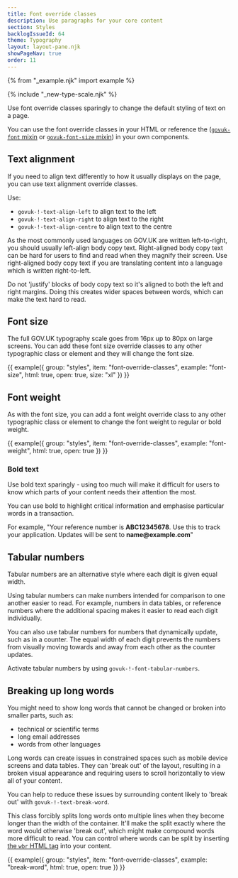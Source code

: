 ```yaml
---
title: Font override classes
description: Use paragraphs for your core content
section: Styles
backlogIssueId: 64
theme: Typography
layout: layout-pane.njk
showPageNav: true
order: 11
---
```


{% from "_example.njk" import example %}

{% include "_new-type-scale.njk" %}

Use font override classes sparingly to change the default styling of text on a page.

You can use the font override classes in your HTML or reference the ([`govuk-font` mixin](https://frontend.design-system.service.gov.uk/sass-api-reference/#govuk-font) or [`govuk-font-size` mixin](https://frontend.design-system.service.gov.uk/sass-api-reference/#govuk-font-size)) in your own components.

## Text alignment

If you need to align text differently to how it usually displays on the page, you can use text alignment override classes.

Use:

- `govuk-!-text-align-left` to align text to the left
- `govuk-!-text-align-right` to align text to the right
- `govuk-!-text-align-centre` to align text to the centre

As the most commonly used languages on GOV.UK are written left-to-right, you should usually left-align body copy text. Right-aligned body copy text can be hard for users to find and read when they magnify their screen. Use right-aligned body copy text if you are translating content into a language which is written right-to-left.

Do not 'justify' blocks of body copy text so it's aligned to both the left and right margins. Doing this creates wider spaces between words, which can make the text hard to read.

## Font size

The full GOV.UK typography scale goes from 16px up to 80px on large screens. You can add these font size override classes to any other typographic class or element and they will change the font size.

{{ example({ group: "styles", item: "font-override-classes", example: "font-size", html: true, open: true, size: "xl" }) }}

## Font weight

As with the font size, you can add a font weight override class to any other typographic class or element to change the font weight to regular or bold weight.

{{ example({ group: "styles", item: "font-override-classes", example: "font-weight", html: true, open: true }) }}

### Bold text

Use bold text sparingly - using too much will make it difficult for users to know which parts of your content needs their attention the most.

You can use bold to highlight critical information and emphasise particular words in a transaction.

For example, "Your reference number is **ABC12345678**. Use this to track your application. Updates will be sent to **name<i></i>@example.com**"

## Tabular numbers

Tabular numbers are an alternative style where each digit is given equal width.

Using tabular numbers can make numbers intended for comparison to one another easier to read. For example, numbers in data tables, or reference numbers where the additional spacing makes it easier to read each digit individually.

You can also use tabular numbers for numbers that dynamically update, such as in a counter. The equal width of each digit prevents the numbers from visually moving towards and away from each other as the counter updates.

Activate tabular numbers by using `govuk-!-font-tabular-numbers`.

## Breaking up long words

You might need to show long words that cannot be changed or broken into smaller parts, such as:

- technical or scientific terms
- long email addresses
- words from other languages

Long words can create issues in constrained spaces such as mobile device screens and data tables. They can 'break out' of the layout, resulting in a broken visual appearance and requiring users to scroll horizontally to view all of your content.

You can help to reduce these issues by surrounding content likely to 'break out' with `govuk-!-text-break-word`.

This class forcibly splits long words onto multiple lines when they become longer than the width of the container. It'll make the split exactly where the word would otherwise 'break out', which might make compound words more difficult to read. You can control where words can be split by inserting [the `wbr` HTML tag](https://developer.mozilla.org/en-US/docs/Web/HTML/Element/wbr) into your content.

{{ example({ group: "styles", item: "font-override-classes", example: "break-word", html: true, open: true }) }}
